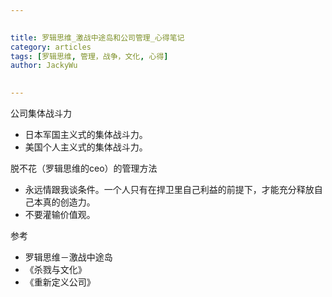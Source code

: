 ```yaml
---

   
title: 罗辑思维_激战中途岛和公司管理_心得笔记  
category: articles  
tags: [罗辑思维, 管理，战争，文化, 心得]  
author: JackyWu  
  

---
```


公司集体战斗力

- 日本军国主义式的集体战斗力。
- 美国个人主义式的集体战斗力。


脱不花（罗辑思维的ceo）的管理方法

- 永远情跟我谈条件。一个人只有在捍卫里自己利益的前提下，才能充分释放自己本真的创造力。
- 不要灌输价值观。

参考

- 罗辑思维－激战中途岛
- 《杀戮与文化》
- 《重新定义公司》
  

